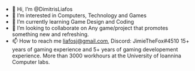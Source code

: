 - 👋 Hi, I’m @DimitrisLiafos
- 👀 I’m interested in Computers, Technology and Games
- 🌱 I’m currently learning Game Design and Coding
- 💞️ I’m looking to collaborate on Any game/project that promotes something new and refreshing.
- 📫 How to reach me liafosj@gmail.com, Discord: JimieTheFox#4510
15+ years of gaming experience and 5+ years of gaming developement experience.
More than 3000 workhours at the University of Ioannina Computer labs.
